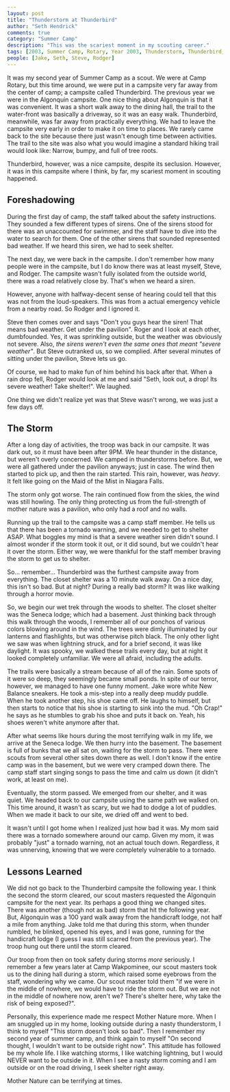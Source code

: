 ```yaml
--- 
layout: post
title: "Thunderstorm at Thunderbird"
author: "Seth Hendrick"
comments: true
category: "Summer Camp"
description: "This was the scariest moment in my scouting career."
tags: [2003, Summer Camp, Rotary, Year 2003, Thunderstorm, Thunderbird, Tornado]
people: [Jake, Seth, Steve, Rodger]
---
```


It was my second year of Summer Camp as a scout.  We were at Camp Rotary, but this time around, we were put in a campsite very far away from the center of camp; a campsite called Thunderbird.  The previous year we were in the Algonquin campsite.  One nice thing about Algonquin is that it was convenient.  It was a short walk away to the dining hall, the trail to the water-front was basically a driveway, so it was an easy walk.  Thunderbird, meanwhile, was far away from practically everything.  We had to leave the campsite very early in order to make it on time to places.  We rarely came back to the site because there just wasn't enough time between activities.  The trail to the site was also what you would imagine a standard hiking trail would look like: Narrow, bumpy, and full of tree roots.

Thunderbird, however, was a nice campsite, despite its seclusion.  However, it was in this campsite where I think, by far, my scariest moment in scouting happened.

## Foreshadowing

During the first day of camp, the staff talked about the safety instructions.  They sounded a few different types of sirens.  One of the sirens stood for there was an unaccounted for swimmer, and the staff have to dive into the water to search for them.  One of the other sirens that sounded represented bad weather.  If we heard this siren, we had to seek shelter.

The next day, we were back in the campsite.  I don't remember how many people were in the campsite, but I do know there was at least myself, Steve, and Rodger.  The campsite wasn't fully isolated from the outside world, there was a road relatively close by.  That's when we heard a siren.  

However, anyone with halfway-decent sense of hearing could tell that this was not from the loud-speakers.  This was from a actual emergency vehicle from a nearby road.  So Rodger and I ignored it.

Steve then comes over and says "Don't you guys hear the siren! That means bad weather.  Get under the pavilion".  Roger and I look at each other, dumbfounded.  Yes, it was sprinkling outside, but the weather was obviously not severe.  Also, _the sirens weren't even the same ones that meant "severe weather"_.  But Steve outranked us, so we complied.  After several minutes of sitting under the pavilion, Steve lets us go.

Of course, we had to make fun of him behind his back after that.  When a rain drop fell, Rodger would look at me and said "Seth, look out, a drop!  Its severe weather!  Take shelter!".  We laughed.

One thing we didn't realize yet was that Steve wasn't wrong, we was just a few days off.

## The Storm

After a long day of activities, the troop was back in our campsite.  It was dark out, so it must have been after 9PM.  We hear thunder in the distance, but weren't overly concerned.  We camped in thunderstorms before.  But, we were all gathered under the pavilion anyways; just in case.  The wind then started to pick up, and then the rain started.  This rain, however, was _heavy_.  It felt like going on the Maid of the Mist in Niagara Falls.

The storm only got worse.  The rain continued flow from the skies, the wind was still howling.  The only thing protecting us from the full-strength of mother nature was a pavilion, who only had a roof and no walls.

Running up the trail to the campsite was a camp staff member.  He tells us that there has been a tornado warning, and we needed to get to shelter ASAP.  What boggles my mind is that a severe weather siren didn't sound.  I almost wonder if the storm took it out, or it did sound, but we couldn't hear it over the storm.  Either way, we were thankful for the staff member braving the storm to get us to shelter.

So... remember... Thunderbird was the furthest campsite away from everything.  The closet shelter was a 10 minute walk away.  On a nice day, this isn't so bad.  But at night?  During a really bad storm?  It was like walking through a horror movie.

So, we begin our wet trek through the woods to shelter.  The closet shelter was the Seneca lodge; which had a basement.  Just thinking back through this walk through the woods, I remember all of our ponchos of various colors blowing around in the wind.  The trees were dimly illuminated by our lanterns and flashlights, but was otherwise pitch black.  The only other light we saw was when lightning struck, and for a brief second, it was like daylight.  It was spooky, we walked these trails every day, but at night it looked completely unfamiliar.  We were all afraid, including the adults.

The trails were basically a stream because of all of the rain.  Some spots of it were so deep, they seemingly became small ponds.  In spite of our terror, however, we managed to have one funny moment.  Jake wore white New Balance sneakers.  He took a mis-step into a really deep muddy puddle.  When he took another step, his shoe came off.  He laughs to himself, but then starts to notice that his shoe is starting to sink into the mud.  "Oh Crap!" he says as he stumbles to grab his shoe and puts it back on.  Yeah, his shoes weren't white anymore after that.

After what seems like hours during the most terrifying walk in my life, we arrive at the Seneca lodge.  We then hurry into the basement.  The basement is full of bunks that we all sat on, waiting for the storm to pass.  There were scouts from several other sites down there as well.  I don't know if the entire camp was in the basement, but we were very cramped down there.  The camp staff start singing songs to pass the time and calm us down (it didn't work, at least on me).

Eventually, the storm passed.  We emerged from our shelter, and it was quiet.  We headed back to our campsite using the same path we walked on.  This time around, it wasn't as scary, but we had to dodge a lot of puddles.  When we made it back to our site, we dried off and went to bed.

It wasn't until I got home when I realized just how bad it was.  My mom said there was a tornado somewhere around our camp.  Given my mom, it was probably "just" a tornado warning, not an actual touch down.  Regardless, it was unnerving, knowing that we were completely vulnerable to a tornado.

## Lessons Learned

We did not go back to the Thunderbird campsite the following year.  I think the second the storm cleared, our scout masters requested the Algonquin campsite for the next year.  Its perhaps a good thing we changed sites.  There was another (though not as bad) storm that hit the following year.  But, Algonquin was a 100 yard walk away from the handicraft lodge, not half a mile from anything.  Jake told me that during this storm, when thunder rumbled, he blinked, opened his eyes, and I was gone, running for the handicraft lodge (I guess I was still scarred from the previous year).  The troop hung out there until the storm cleared.

Our troop from then on took safety during storms _more_ seriously.  I remember a few years later at Camp Wakpominee, our scout masters took us to the dining hall during a storm, which raised some eyebrows from the staff, wondering why we came.  Our scout master told them "if we were in the middle of nowhere, we would have to ride the storm out.  But we are not in the middle of nowhere now, aren't we? There's shelter here, why take the risk of being exposed?".

Personally, this experience made me respect Mother Nature more.  When I am snuggled up in my home, looking outside during a nasty thunderstorm, I think to myself "This storm doesn't look so bad".  Then I remember my second year of summer camp, and think again to myself "On second thought, I wouldn't want to be outside right now".  This attitude has followed be my whole life.  I like watching storms, I like watching lightning, but I would NEVER want to be outside in it. When I see a nasty storm coming and I am outside or on the road driving, I seek shelter right away.

Mother Nature can be terrifying at times.
